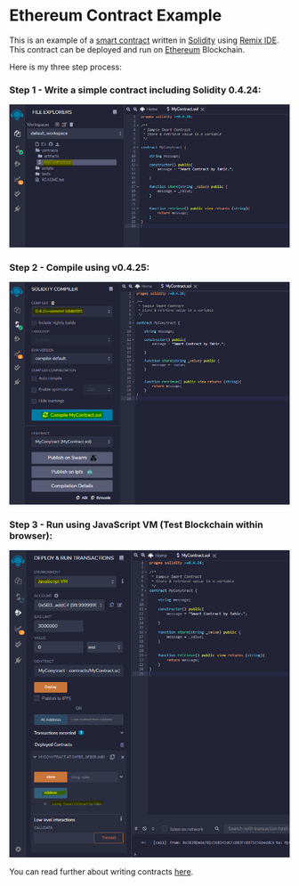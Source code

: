 # Ethereum Contract Example

This is an example of a [smart contract](https://en.wikipedia.org/wiki/Smart_contract) written in [Solidity](https://docs.soliditylang.org) using [Remix IDE](https://remix.ethereum.org). This contract can be deployed and run on [Ethereum](https://ethereum.org/en/developers/docs/intro-to-ethereum) Blockchain.

Here is my three step process:

### Step 1 - Write a simple contract including Solidity 0.4.24:
<img src="images/01.png">

### Step 2 - Compile using v0.4.25:
<img src="/images/02.png">

### Step 3 - Run using JavaScript VM (Test Blockchain within browser):
<img src="images/03.png">

You can read further about writing contracts [here](https://www.dappuniversity.com/articles/solidity-tutorial).
